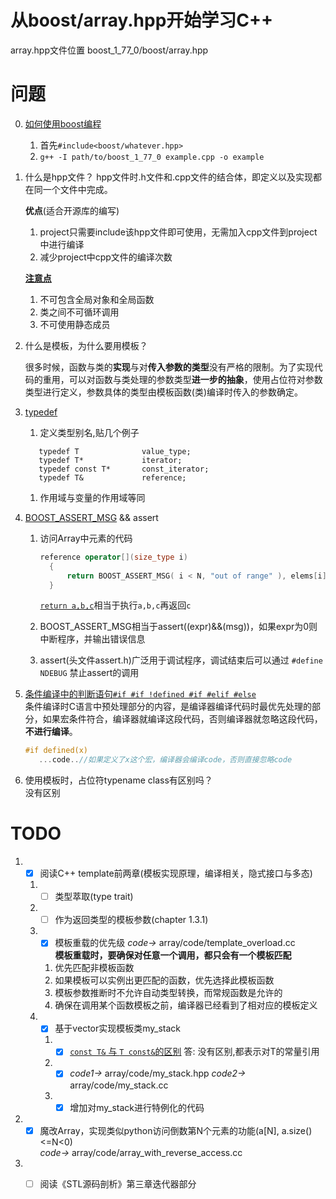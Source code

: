 # 从boost/array.hpp开始学习C++
   array.hpp文件位置 boost_1_77_0/boost/array.hpp
# 问题
0. [如何使用boost编程](https://www.boost.org/doc/libs/1_78_0/more/getting_started/unix-variants.html)  
   1. 首先`#include<boost/whatever.hpp>`
   2. `g++ -I path/to/boost_1_77_0 example.cpp -o example`
1. 什么是hpp文件？
    hpp文件时.h文件和.cpp文件的结合体，即定义以及实现都在同一个文件中完成。

    **优点**(适合开源库的编写)
      1. project只需要include该hpp文件即可使用，无需加入cpp文件到project中进行编译
      2. 减少project中cpp文件的编译次数

    **[注意点](https://baike.baidu.com/item/HPP/4448301)**
      1. 不可包含全局对象和全局函数
      2. 类之间不可循环调用
      3. 不可使用静态成员
   
2. 什么是模板，为什么要用模板？
   
   很多时候，函数与类的**实现**与对**传入参数的类型**没有严格的限制。为了实现代码的重用，可以对函数与类处理的参数类型**进一步的抽象**，使用占位符对参数类型进行定义，参数具体的类型由模板函数(类)编译时传入的参数确定。

3. [typedef](https://www.runoob.com/cprogramming/c-typedef.html)
   1. 定义类型别名,贴几个例子
   ```
      typedef T              value_type;
      typedef T*             iterator;
      typedef const T*       const_iterator;
      typedef T&             reference;
   ```
   1. 作用域与变量的作用域等同

4. [BOOST_ASSERT_MSG](https://www.boost.org/doc/libs/1_77_0/libs/assert/doc/html/assert.html#boost_assert_msg) && assert
   1. 访问Array中元素的代码
      ```cpp
      reference operator[](size_type i) 
        { 
            return BOOST_ASSERT_MSG( i < N, "out of range" ), elems[i]; 
        }
      ```
      [`return a,b,c`](https://stackoverflow.com/questions/38943900/what-does-return-a-b-do-and-why)相当于执行`a,b,c`再返回`c`
   2. BOOST_ASSERT_MSG相当于assert((expr)&&(msg))，如果expr为0则中断程序，并输出错误信息

  
   3. assert(头文件assert.h)广泛用于调试程序，调试结束后可以通过 `#define NDEBUG` 禁止assert的调用 

5. [条件编译中的判断语句`#if #if !defined #if #elif #else`](https://blog.csdn.net/freeWayWalker/article/details/50035923)  
   条件编译时C语言中预处理部分的内容，是编译器编译代码时最优先处理的部分，如果宏条件符合，编译器就编译这段代码，否则编译器就忽略这段代码，**不进行编译**。  
   ```c++
   #if defined(x)
      ...code..//如果定义了x这个宏，编译器会编译code，否则直接忽略code
   ```

6. 使用模板时，占位符typename class有区别吗？  
   没有区别
# TODO
1. - [x] 阅读C++ template前两章(模板实现原理，编译相关，隐式接口与多态)
   1. - [ ] 类型萃取(type trait)
   2. - [ ] 作为返回类型的模板参数(chapter 1.3.1)
   3. - [x] 模板重载的优先级 *code->* array/code/template_overload.cc  
      **模板重载时，要确保对任意一个调用，都只会有一个模板匹配**
      1. 优先匹配非模板函数
      2. 如果模板可以实例出更匹配的函数，优先选择此模板函数
      3. 模板参数推断时不允许自动类型转换，而常规函数是允许的
      4. 确保在调用某个函数模板之前，编译器已经看到了相对应的模板定义

   4. - [x] 基于vector实现模板类my_stack
      1. - [x] [`const T&` 与 `T const&`的区别](https://stackoverflow.com/questions/2640446/why-do-some-people-prefer-t-const-over-const-t) 答: 没有区别,都表示对T的常量引用
      2. - [x] *code1->* array/code/my_stack.hpp  *code2->* array/code/my_stack.cc
      3. - [x] 增加对my_stack进行特例化的代码
   
2. - [x] 魔改Array，实现类似python访问倒数第N个元素的功能(a[N], a.size()<=N<0)  
   *code->* array/code/array_with_reverse_access.cc

3. - [ ] 阅读《STL源码剖析》第三章迭代器部分

